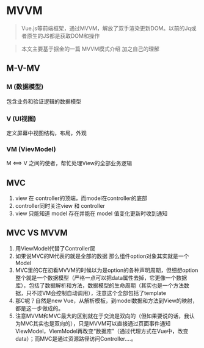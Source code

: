 # MVVM
> Vue.js等前端框架，通过MVVM，解放了双手渲染更新DOM。以前的Jq或者原生的JS都是获取DOM和操作    

> 本文主要基于掘金的一篇 MVVM模式介绍 加之自己的理解
## **M-V-MV**

### **M** (数据模型)
包含业务和验证逻辑的数据模型

### **V** (UI视图)
定义屏幕中视图结构，布局，外观

### **VM** (VievModel)
M <==> V 之间的使者，帮忙处理View的全部业务逻辑

## **MVC**
1. view 在 controller的顶端，而model在controller的底部
2. controller同时关注view 和 controller
3. view 只能知道 model 存在并能在 model 值变化更新时收到通知

## MVC VS MVVM
1. 用ViewModel代替了Controller层
2. 如果说MVC的M代表的就是全部的数据
那么组件option对象其实就是一个Model
3. MVC里的C在初看MVVM的时候以为是option的各种声明周期，但细想option整个就是一个数据模型（严格一点可以把data属性去掉，它更像一个数据库），包括了数据解析和方法，数据模型的生命周期（其实也是一个方法数据，只不过VM会控制自动调用），注意这个全部包括了template
4. 那C呢？自然是new Vue，从解析模板，到model数据和方法到View的映射，都是这一步做成的。
5. 注意MVVM和MVC最大的区别就在于交流是双向的（但如果要说的话，我认为MVC其实也是双向的），只是MVVM可以直接通过页面事件通知ViewModel，ViemModel再改变“数据库”（通过代理方式在Vue中，改变data）；而MVC是通过资源路径访问Controller....。